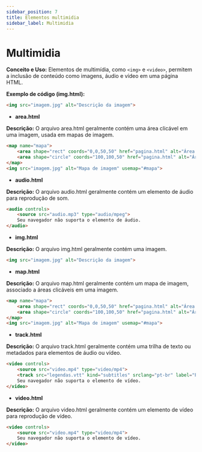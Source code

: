 ```yaml
---
sidebar_position: 7
title: Elementos multimidia
sidebar_label: Multimidia
---
```


# Multimidia

**Conceito e Uso:** Elementos de multimídia, como `<img>` e `<video>`, permitem a inclusão de conteúdo como imagens, áudio e vídeo em uma página HTML.

**Exemplo de código (img.html):**
```html
<img src="imagem.jpg" alt="Descrição da imagem">
```

- **area.html**

**Descrição:** O arquivo area.html geralmente contém uma área clicável em uma imagem, usada em mapas de imagem.

```html
<map name="mapa">
    <area shape="rect" coords="0,0,50,50" href="pagina.html" alt="Área 1">
    <area shape="circle" coords="100,100,50" href="pagina.html" alt="Área 2">
</map>
<img src="imagem.jpg" alt="Mapa de imagem" usemap="#mapa">
```

- **audio.html**

**Descrição:** O arquivo audio.html geralmente contém um elemento de áudio para reprodução de som.

```html
<audio controls>
    <source src="audio.mp3" type="audio/mpeg">
    Seu navegador não suporta o elemento de áudio.
</audio>
```

- **img.html**

**Descrição:** O arquivo img.html geralmente contém uma imagem.

```html
<img src="imagem.jpg" alt="Descrição da imagem">
```

- **map.html**

**Descrição:** O arquivo map.html geralmente contém um mapa de imagem, associado a áreas clicáveis em uma imagem.

```html
<map name="mapa">
    <area shape="rect" coords="0,0,50,50" href="pagina.html" alt="Área 1">
    <area shape="circle" coords="100,100,50" href="pagina.html" alt="Área 2">
</map>
<img src="imagem.jpg" alt="Mapa de imagem" usemap="#mapa">
```

- **track.html**

**Descrição:** O arquivo track.html geralmente contém uma trilha de texto ou metadados para elementos de áudio ou vídeo.

```html
<video controls>
    <source src="video.mp4" type="video/mp4">
    <track src="legendas.vtt" kind="subtitles" srclang="pt-br" label="Português">
    Seu navegador não suporta o elemento de vídeo.
</video>
```

- **video.html**

**Descrição:** O arquivo video.html geralmente contém um elemento de vídeo para reprodução de vídeo.

```html
<video controls>
    <source src="video.mp4" type="video/mp4">
    Seu navegador não suporta o elemento de vídeo.
</video>
```